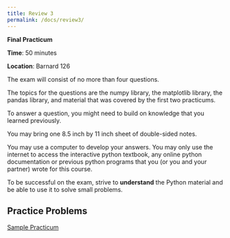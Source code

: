 ```yaml
---
title: Review 3
permalink: /docs/review3/
---
```


**Final Practicum**

**Time**: 50 minutes

**Location**: Barnard 126

The exam will consist of no more than four questions.

The topics for the questions are the numpy library, the matplotlib library, the pandas library, and material that was covered by the first two practicums.

To answer a question, you might need to build on knowledge that you learned previously.

You may bring one 8.5 inch by 11 inch sheet of double-sided notes.

You may use a computer to develop your answers. You may only use the internet to access the interactive python textbook, any online python documentation or previous python programs that you (or you and your partner) wrote for this course.

To be successful on the exam, strive to **understand** the Python material and be able to use it to solve small problems.

## Practice Problems
[Sample Practicum](../lessons/code/practice3.pdf)